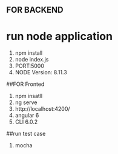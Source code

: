 ## FOR BACKEND
# run node application 
1. npm install
2. node index.js
3. PORT:5000
4. NODE Version: 8.11.3




##FOR Fronted

1. npm insatll
2. ng serve 
3. http://localhost:4200/
4. angular 6 
5. CLI 6.0.2



##run test case
1. mocha



